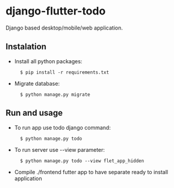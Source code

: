 # django-flutter-todo
Django based desktop/mobile/web application.

## Instalation
- Install all python packages:

        $ pip install -r requirements.txt
- Migrate database:

        $ python manage.py migrate

## Run and usage
- To run app use todo django command:
    
        $ python manage.py todo
- To run server use --view parameter:
  
        $ python manage.py todo --view flet_app_hidden
- Compile ./frontend futter app to have separate ready to install application
